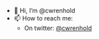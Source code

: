 - 👋 Hi, I’m @cwrenhold
- 📫 How to reach me:
    - On twitter: [@cwrenhold](https://twitter.com/cwrenhold)
<!--- - 👀 I’m interested in ...
- 🌱 I’m currently learning ...
- 💞️ I’m looking to collaborate on ...
--->

<!---
cwrenhold/cwrenhold is a ✨ special ✨ repository because its `README.md` (this file) appears on your GitHub profile.
You can click the Preview link to take a look at your changes.
--->

